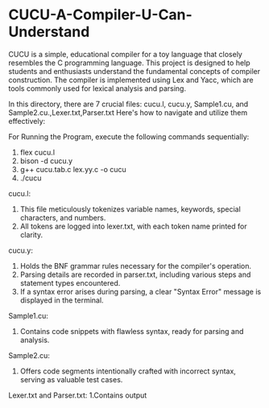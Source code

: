 # CUCU-A-Compiler-U-Can-Understand
CUCU is a simple, educational compiler for a toy language that closely resembles the C programming language. This project is designed to help students and enthusiasts understand the fundamental concepts of compiler construction. The compiler is implemented using Lex and Yacc, which are tools commonly used for lexical analysis and parsing.

In this directory, there are 7 crucial files: cucu.l, cucu.y, Sample1.cu, and Sample2.cu.,Lexer.txt,Parser.txt Here's how to navigate and utilize them effectively:

For Running the Program, execute the following commands sequentially:
1. flex cucu.l
2. bison -d cucu.y
3. g++ cucu.tab.c lex.yy.c -o cucu
4. ./cucu


cucu.l:
1. This file meticulously tokenizes variable names, keywords, special characters, and numbers.
2. All tokens are logged into lexer.txt, with each token name printed for clarity.


cucu.y:
1. Holds the BNF grammar rules necessary for the compiler's operation.
2. Parsing details are recorded in parser.txt, including various steps and statement types encountered.
3. If a syntax error arises during parsing, a clear "Syntax Error" message is displayed in the terminal.


Sample1.cu:
1. Contains code snippets with flawless syntax, ready for parsing and analysis.


Sample2.cu:
1. Offers code segments intentionally crafted with incorrect syntax, serving as valuable test cases.


Lexer.txt and Parser.txt:
1.Contains output
